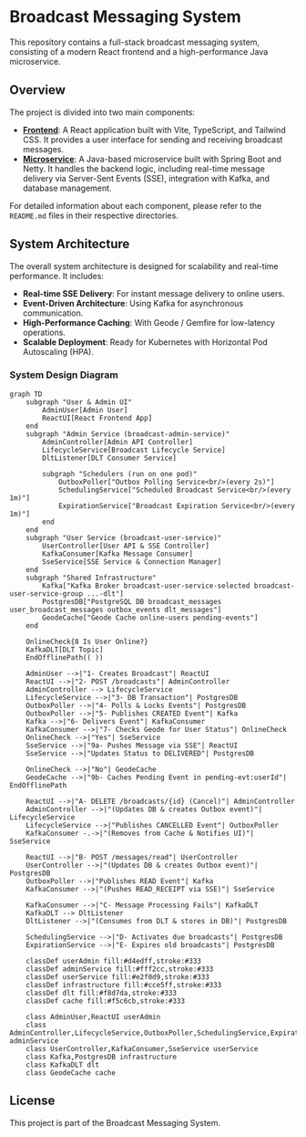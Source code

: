# Broadcast Messaging System

This repository contains a full-stack broadcast messaging system, consisting of a modern React frontend and a high-performance Java microservice.

## Overview

The project is divided into two main components:

-   **[Frontend](./broadcast-frontend/README.md)**: A React application built with Vite, TypeScript, and Tailwind CSS. It provides a user interface for sending and receiving broadcast messages.
-   **[Microservice](./broadcast-microservice/README.md)**: A Java-based microservice built with Spring Boot and Netty. It handles the backend logic, including real-time message delivery via Server-Sent Events (SSE), integration with Kafka, and database management.

For detailed information about each component, please refer to the `README.md` files in their respective directories.

## System Architecture

The overall system architecture is designed for scalability and real-time performance. It includes:

-   **Real-time SSE Delivery**: For instant message delivery to online users.
-   **Event-Driven Architecture**: Using Kafka for asynchronous communication.
-   **High-Performance Caching**: With Geode / Gemfire for low-latency operations.
-   **Scalable Deployment**: Ready for Kubernetes with Horizontal Pod Autoscaling (HPA).

### System Design Diagram
```mermaid
graph TD
    subgraph "User & Admin UI"
        AdminUser[Admin User]
        ReactUI[React Frontend App]
    end
    subgraph "Admin Service (broadcast-admin-service)"
        AdminController[Admin API Controller]
        LifecycleService[Broadcast Lifecycle Service]
        DltListener[DLT Consumer Service]
        
        subgraph "Schedulers (run on one pod)"
            OutboxPoller["Outbox Polling Service<br/>(every 2s)"]
            SchedulingService["Scheduled Broadcast Service<br/>(every 1m)"]
            ExpirationService["Broadcast Expiration Service<br/>(every 1m)"]
        end
    end
    subgraph "User Service (broadcast-user-service)"
        UserController[User API & SSE Controller]
        KafkaConsumer[Kafka Message Consumer]
        SseService[SSE Service & Connection Manager]
    end
    subgraph "Shared Infrastructure"
        Kafka["Kafka Broker broadcast-user-service-selected broadcast-user-service-group ...-dlt"]
        PostgresDB["PostgreSQL DB broadcast_messages user_broadcast_messages outbox_events dlt_messages"]
        GeodeCache["Geode Cache online-users pending-events"]
    end
    
    OnlineCheck{8 Is User Online?}
    KafkaDLT[DLT Topic]
    EndOfflinePath(( ))
    
    AdminUser -->|"1- Creates Broadcast"| ReactUI
    ReactUI -->|"2- POST /broadcasts"| AdminController
    AdminController --> LifecycleService
    LifecycleService -->|"3- DB Transaction"| PostgresDB
    OutboxPoller -->|"4- Polls & Locks Events"| PostgresDB
    OutboxPoller -->|"5- Publishes CREATED Event"| Kafka
    Kafka -->|"6- Delivers Event"| KafkaConsumer
    KafkaConsumer -->|"7- Checks Geode for User Status"| OnlineCheck
    OnlineCheck -->|"Yes"| SseService
    SseService -->|"9a- Pushes Message via SSE"| ReactUI
    SseService -->|"Updates Status to DELIVERED"| PostgresDB
    
    OnlineCheck -->|"No"| GeodeCache
    GeodeCache -->|"9b- Caches Pending Event in pending-evt:userId"| EndOfflinePath
    
    ReactUI -->|"A- DELETE /broadcasts/{id} (Cancel)"| AdminController
    AdminController -->|"(Updates DB & creates Outbox event)"| LifecycleService
    LifecycleService -->|"Publishes CANCELLED Event"| OutboxPoller
    KafkaConsumer -.->|"(Removes from Cache & Notifies UI)"| SseService
    
    ReactUI -->|"B- POST /messages/read"| UserController
    UserController -->|"(Updates DB & creates Outbox event)"| PostgresDB
    OutboxPoller -->|"Publishes READ Event"| Kafka
    KafkaConsumer -->|"(Pushes READ_RECEIPT via SSE)"| SseService
    
    KafkaConsumer -->|"C- Message Processing Fails"| KafkaDLT
    KafkaDLT --> DltListener
    DltListener -->|"(Consumes from DLT & stores in DB)"| PostgresDB
    
    SchedulingService -->|"D- Activates due broadcasts"| PostgresDB
    ExpirationService -->|"E- Expires old broadcasts"| PostgresDB
    
    classDef userAdmin fill:#d4edff,stroke:#333
    classDef adminService fill:#fff2cc,stroke:#333
    classDef userService fill:#e2f0d9,stroke:#333
    classDef infrastructure fill:#cce5ff,stroke:#333
    classDef dlt fill:#f8d7da,stroke:#333
    classDef cache fill:#f5c6cb,stroke:#333
    
    class AdminUser,ReactUI userAdmin
    class AdminController,LifecycleService,OutboxPoller,SchedulingService,ExpirationService,DltListener adminService
    class UserController,KafkaConsumer,SseService userService
    class Kafka,PostgresDB infrastructure
    class KafkaDLT dlt
    class GeodeCache cache
```

## License

This project is part of the Broadcast Messaging System.
